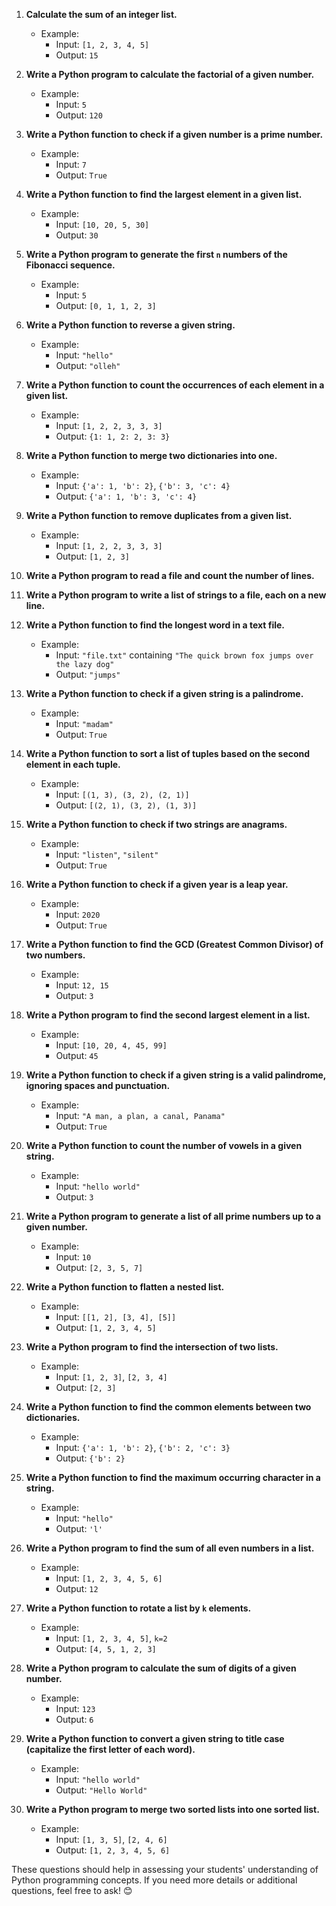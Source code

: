 
1. **Calculate the sum of an integer list.**
   - Example:
     - Input: `[1, 2, 3, 4, 5]`
     - Output: `15`

2. **Write a Python program to calculate the factorial of a given number.**
   - Example:
     - Input: `5`
     - Output: `120`

3. **Write a Python function to check if a given number is a prime number.**
   - Example:
     - Input: `7`
     - Output: `True`

4. **Write a Python function to find the largest element in a given list.**
   - Example:
     - Input: `[10, 20, 5, 30]`
     - Output: `30`

5. **Write a Python program to generate the first `n` numbers of the Fibonacci sequence.**
   - Example:
     - Input: `5`
     - Output: `[0, 1, 1, 2, 3]`

6. **Write a Python function to reverse a given string.**
   - Example:
     - Input: `"hello"`
     - Output: `"olleh"`

7. **Write a Python function to count the occurrences of each element in a given list.**
   - Example:
     - Input: `[1, 2, 2, 3, 3, 3]`
     - Output: `{1: 1, 2: 2, 3: 3}`

8. **Write a Python function to merge two dictionaries into one.**
   - Example:
     - Input: `{'a': 1, 'b': 2}`, `{'b': 3, 'c': 4}`
     - Output: `{'a': 1, 'b': 3, 'c': 4}`

9. **Write a Python function to remove duplicates from a given list.**
   - Example:
     - Input: `[1, 2, 2, 3, 3, 3]`
     - Output: `[1, 2, 3]`

10. **Write a Python program to read a file and count the number of lines.**

11. **Write a Python program to write a list of strings to a file, each on a new line.**

12. **Write a Python function to find the longest word in a text file.**
    - Example:
      - Input: `"file.txt"` containing `"The quick brown fox jumps over the lazy dog"`
      - Output: `"jumps"`

13. **Write a Python function to check if a given string is a palindrome.**
    - Example:
      - Input: `"madam"`
      - Output: `True`

14. **Write a Python function to sort a list of tuples based on the second element in each tuple.**
    - Example:
      - Input: `[(1, 3), (3, 2), (2, 1)]`
      - Output: `[(2, 1), (3, 2), (1, 3)]`

15. **Write a Python function to check if two strings are anagrams.**
    - Example:
      - Input: `"listen"`, `"silent"`
      - Output: `True`

16. **Write a Python function to check if a given year is a leap year.**
    - Example:
      - Input: `2020`
      - Output: `True`

17. **Write a Python function to find the GCD (Greatest Common Divisor) of two numbers.**
    - Example:
      - Input: `12, 15`
      - Output: `3`

18. **Write a Python program to find the second largest element in a list.**
    - Example:
      - Input: `[10, 20, 4, 45, 99]`
      - Output: `45`

19. **Write a Python function to check if a given string is a valid palindrome, ignoring spaces and punctuation.**
    - Example:
      - Input: `"A man, a plan, a canal, Panama"`
      - Output: `True`

20. **Write a Python function to count the number of vowels in a given string.**
    - Example:
      - Input: `"hello world"`
      - Output: `3`

21. **Write a Python program to generate a list of all prime numbers up to a given number.**
    - Example:
      - Input: `10`
      - Output: `[2, 3, 5, 7]`

22. **Write a Python function to flatten a nested list.**
    - Example:
      - Input: `[[1, 2], [3, 4], [5]]`
      - Output: `[1, 2, 3, 4, 5]`

23. **Write a Python program to find the intersection of two lists.**
    - Example:
      - Input: `[1, 2, 3]`, `[2, 3, 4]`
      - Output: `[2, 3]`

24. **Write a Python function to find the common elements between two dictionaries.**
    - Example:
      - Input: `{'a': 1, 'b': 2}`, `{'b': 2, 'c': 3}`
      - Output: `{'b': 2}`

25. **Write a Python function to find the maximum occurring character in a string.**
    - Example:
      - Input: `"hello"`
      - Output: `'l'`

26. **Write a Python program to find the sum of all even numbers in a list.**
    - Example:
      - Input: `[1, 2, 3, 4, 5, 6]`
      - Output: `12`

27. **Write a Python function to rotate a list by `k` elements.**
    - Example:
      - Input: `[1, 2, 3, 4, 5]`, `k=2`
      - Output: `[4, 5, 1, 2, 3]`

28. **Write a Python program to calculate the sum of digits of a given number.**
    - Example:
      - Input: `123`
      - Output: `6`

29. **Write a Python function to convert a given string to title case (capitalize the first letter of each word).**
    - Example:
      - Input: `"hello world"`
      - Output: `"Hello World"`

30. **Write a Python program to merge two sorted lists into one sorted list.**
    - Example:
      - Input: `[1, 3, 5]`, `[2, 4, 6]`
      - Output: `[1, 2, 3, 4, 5, 6]`

These questions should help in assessing your students' understanding of Python programming concepts. If you need more details or additional questions, feel free to ask! 😊